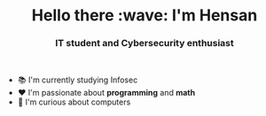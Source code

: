 <h1 align="center">Hello there :wave: I'm Hensan</h1>
<h3 align="center">IT student and Cybersecurity enthusiast</h3>
<br>

- :books: I'm currently studying Infosec
- :heart: I'm passionate about **programming** and **math**
- :eyes: I'm curious about computers

